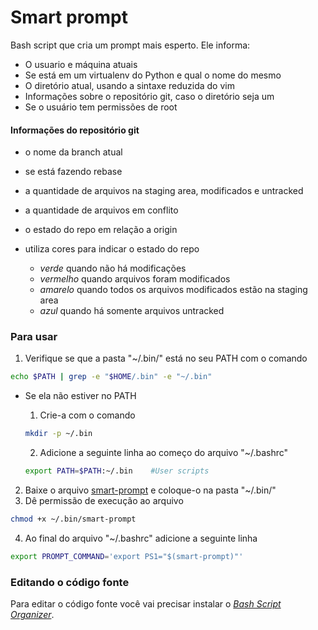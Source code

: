 Smart prompt
============

Bash script que cria um prompt mais esperto. Ele informa:

* O usuario e máquina atuais
* Se está em um virtualenv do Python e qual o nome do mesmo
* O diretório atual, usando a sintaxe reduzida do vim
* Informações sobre o repositório git, caso o diretório seja um
* Se o usuário tem permissões de root

#### Informações do repositório git
* o nome da branch atual
* se está fazendo rebase
* a quantidade de arquivos na staging area, modificados e untracked
* a quantidade de arquivos em conflito
* o estado do repo em relação a origin

* utiliza cores para indicar o estado do repo
  - *verde* quando não há modificações
  - *vermelho* quando arquivos foram modificados
  - *amarelo* quando todos os arquivos modificados estão na staging area
  - *azul* quando há somente arquivos untracked

### Para usar

1. Verifique se que a pasta "~/.bin/" está no seu PATH com o comando

  ```bash
  echo $PATH | grep -e "$HOME/.bin" -e "~/.bin"
  ```
  * Se ela não estiver no PATH
    1. Crie-a com o comando

      ```bash
      mkdir -p ~/.bin
      ```
    2. Adicione a seguinte linha ao começo do arquivo "~/.bashrc"

      ```bash
      export PATH=$PATH:~/.bin    #User scripts
      ```
2. Baixe o arquivo [smart-prompt](smart-prompt) e coloque-o na pasta "~/.bin/"
3. Dê permissão de execução ao arquivo 

  ```bash
  chmod +x ~/.bin/smart-prompt
  ```
4. Ao final do arquivo "~/.bashrc" adicione a seguinte linha

  ```bash
  export PROMPT_COMMAND='export PS1="$(smart-prompt)"'
  ```

### Editando o código fonte

Para editar o código fonte você vai precisar instalar o *[Bash Script Organizer](https://github.com/fholiveira/bso)*.
